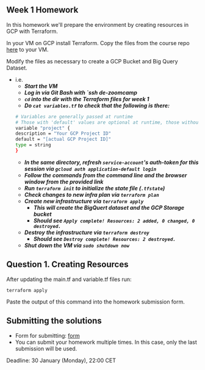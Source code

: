 ## Week 1 Homework

In this homework we'll prepare the environment by creating resources in GCP with Terraform.

In your VM on GCP install Terraform. Copy the files from the course repo
[here](https://github.com/DataTalksClub/data-engineering-zoomcamp/tree/main/week_1_basics_n_setup/1_terraform_gcp/terraform) to your VM.

Modify the files as necessary to create a GCP Bucket and Big Query Dataset.

- i.e.
    - ***Start the VM***
    - ***Log in via Git Bash with `ssh de-zoomcamp***
    - ***`cd` into the dir with the Terraform files for week 1***
    - ***Do `cat variables.tf` to check that the following is there:***
    ```bash
    # Variables are generally passed at runtime
    # Those with 'default' values are optional at runtime, those without 'default' values are mandatory runtime args
    variable "project" {
    description = "Your GCP Project ID"
    default = "[actual GCP Project ID]"
    type = string
    }
    ```
    - ***In the same directory, refresh `service-account`'s auth-token for this session via `gcloud auth application-default login`***
    - ***Follow the commands from the command line and the browser window from the provided link***
    - ***Run `terraform init` to initialize the state file (`.tfstate`)***
    - ***Check changes to new infra plan via `terraform plan`***
    - ***Create new infrastructure via `terraform apply`***
        - ***This will create the BigQuert dataset and the GCP Storage bucket***
        - ***Should see `Apply complete! Resources: 2 added, 0 changed, 0 destroyed.`***
    - ***Destroy the infrastructure via `terraform destroy`***
        - ***Should see `Destroy complete! Resources: 2 destroyed.`***
    - ***Shut down the VM via `sudo shutdown now`***

## Question 1. Creating Resources

After updating the main.tf and variable.tf files run:

```
terraform apply
```

Paste the output of this command into the homework submission form.


## Submitting the solutions

* Form for submitting: [form](https://forms.gle/S57Xs3HL9nB3YTzj9)
* You can submit your homework multiple times. In this case, only the last submission will be used. 

Deadline: 30 January (Monday), 22:00 CET

